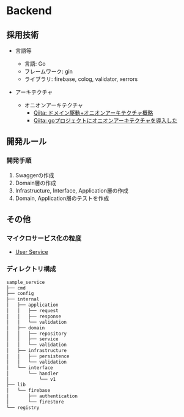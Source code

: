 # Backend

## 採用技術

* 言語等
  * 言語: Go
  * フレームワーク: gin
  * ライブラリ: firebase, colog, validator, xerrors

* アーキテクチャ
  * オニオンアーキテクチャ
    * [Qiita: ドメイン駆動+オニオンアーキテクチャ概略](https://qiita.com/little_hand_s/items/2040fba15d90b93fc124)
    * [Qiita: goプロジェクトにオニオンアーキテクチャを導入した](https://qiita.com/nanamen/items/f37d1047368929e377fd)

## 開発ルール

### 開発手順

1. Swaggerの作成
2. Domain層の作成
3. Infrastructure, Interface, Application層の作成
4. Domain, Application層のテストを作成

## その他

### マイクロサービス化の粒度

* [User Service](https://github.com/16francs/gran/tree/master/doc/02_backend/02_user_api)

### ディレクトリ構成

```sh
sample_service
├── cmd
├── config
├── internal
│   ├── application
│   │   ├── request
│   │   ├── response
│   │   └── validation
│   ├── domain
│   │   ├── repository
│   │   ├── service
│   │   └── validation
│   ├── infrastructure
│   │   ├── persistence
│   │   └── validation
│   └── interface
│       └── handler
│           └── v1
├── lib
│   └── firebase
│       ├── authentication
│       └── firestore
└── registry
```
